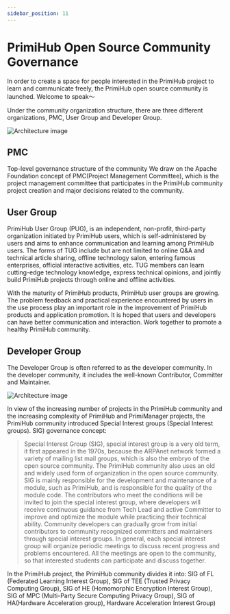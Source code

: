```yaml
---
sidebar_position: 11
---
```


# PrimiHub Open Source Community Governance

In order to create a space for people interested in the PrimiHub project to learn and communicate freely, the PrimiHub open source community is launched. Welcome to speak～

Under the community organization structure, there are three different organizations, PMC, User Group and Developer Group.  

![Architecture image](/img/organizationChart.png)

## PMC
Top-level governance structure of the community We draw on the Apache Foundation concept of PMC(Project Management Committee), which is the project management committee that participates in the PrimiHub community project creation and major decisions related to the community.

## User Group
PrimiHub User Group (PUG), is an independent, non-profit, third-party organization initiated by PrimiHub users, which is self-administered by users and aims to enhance communication and learning among PrimiHub users. The forms of TUG include but are not limited to online Q&A and technical article sharing, offline technology salon, entering famous enterprises, official interactive activities, etc. TUG members can learn cutting-edge technology knowledge, express technical opinions, and jointly build PrimiHub projects through online and offline activities.

With the maturity of PrimiHub products, PrimiHub user groups are growing. The problem feedback and practical experience encountered by users in the use process play an important role in the improvement of PrimiHub products and application promotion. It is hoped that users and developers can have better communication and interaction. Work together to promote a healthy PrimiHub community.

## Developer Group
The Developer Group is often referred to as the developer community. In the developer community, it includes the well-known Contributor, Committer and Maintainer.

![Architecture image](/img/DeveloperGroup.png)


In view of the increasing number of projects in the PrimiHub community and the increasing complexity of PrimiHub and PrimiManager projects, the PrimiHub community introduced Special Interest groups (Special Interest groups). SIG) governance concept:   
  

> Special Interest Group (SIG), special interest group is a very old term, it first appeared in the 1970s, because the ARPAnet network formed a variety of mailing list mail groups, which is also the embryo of the open source community. The PrimiHub community also uses an old and widely used form of organization in the open source community. SIG is mainly responsible for the development and maintenance of a module, such as PrimiHub, and is responsible for the quality of the module code. The contributors who meet the conditions will be invited to join the special interest group, where developers will receive continuous guidance from Tech Lead and active Committer to improve and optimize the module while practicing their technical ability. Community developers can gradually grow from initial contributors to community recognized committers and maintainers through special interest groups. In general, each special interest group will organize periodic meetings to discuss recent progress and problems encountered. All the meetings are open to the community, so that interested students can participate and discuss together.  
  

In the PrimiHub project, the PrimiHub community divides it into: SIG of FL (Federated Learning Interest Group), SIG of TEE (Trusted Privacy Computing Group), SIG of HE (Homomorphic Encryption Interest Group), SIG of MPC (Multi-Party Secure Computing Privacy Group), SIG of HA(Hardware Acceleration group), Hardware Acceleration Interest Group)